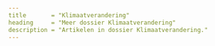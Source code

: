 ```yaml
---
title       = "Klimaatverandering"
heading     = "Meer dossier Klimaatverandering"
description = "Artikelen in dossier Klimaatverandering."
---
```

